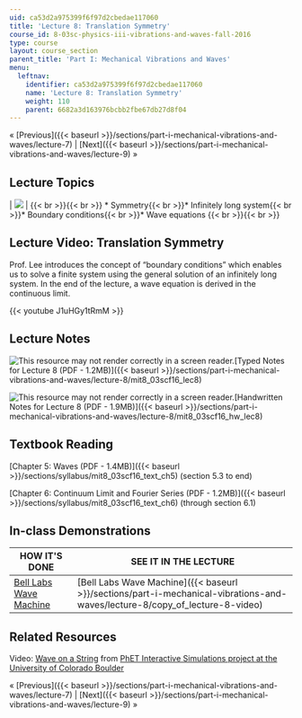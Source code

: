 ```yaml
---
uid: ca53d2a975399f6f97d2cbedae117060
title: 'Lecture 8: Translation Symmetry'
course_id: 8-03sc-physics-iii-vibrations-and-waves-fall-2016
type: course
layout: course_section
parent_title: 'Part I: Mechanical Vibrations and Waves'
menu:
  leftnav:
    identifier: ca53d2a975399f6f97d2cbedae117060
    name: 'Lecture 8: Translation Symmetry'
    weight: 110
    parent: 6682a3d163976bcbb2fbe67db27d8f04
---
```


« [Previous]({{< baseurl >}}/sections/part-i-mechanical-vibrations-and-waves/lecture-7) | [Next]({{< baseurl >}}/sections/part-i-mechanical-vibrations-and-waves/lecture-9) »

Lecture Topics
--------------

| ![](https://open-learning-course-data-production.s3.amazonaws.com/8-03sc-physics-iii-vibrations-and-waves-fall-2016/58ae3f19dff2b817667b56652200ab39_L8.jpg) |  {{< br >}}{{< br >}} *   Symmetry{{< br >}}*   Infinitely long system{{< br >}}*   Boundary conditions{{< br >}}*   Wave equations {{< br >}}{{< br >}}  

Lecture Video: Translation Symmetry
-----------------------------------

Prof. Lee introduces the concept of “boundary conditions” which enables us to solve a finite system using the general solution of an infinitely long system. In the end of the lecture, a wave equation is derived in the continuous limit.

{{< youtube J1uHGy1tRmM >}}

Lecture Notes
-------------

![This resource may not render correctly in a screen reader.](/images/inacessible.gif)[Typed Notes for Lecture 8 (PDF - 1.2MB)]({{< baseurl >}}/sections/part-i-mechanical-vibrations-and-waves/lecture-8/mit8_03scf16_lec8)

![This resource may not render correctly in a screen reader.](/images/inacessible.gif)[Handwritten Notes for Lecture 8 (PDF - 1.9MB)]({{< baseurl >}}/sections/part-i-mechanical-vibrations-and-waves/lecture-8/mit8_03scf16_hw_lec8)

Textbook Reading
----------------

[Chapter 5: Waves (PDF - 1.4MB)]({{< baseurl >}}/sections/syllabus/mit8_03scf16_text_ch5) (section 5.3 to end) 

[Chapter 6: Continuum Limit and Fourier Series (PDF - 1.2MB)]({{< baseurl >}}/sections/syllabus/mit8_03scf16_text_ch6) (through section 6.1) 

In-class Demonstrations
-----------------------

| HOW IT'S DONE | SEE IT IN THE LECTURE |
| --- | --- |
| [Bell Labs Wave Machine](http://tsgphysics.mit.edu/front/?page=demo.php&letnum=C%2027&show=0) | [Bell Labs Wave Machine]({{< baseurl >}}/sections/part-i-mechanical-vibrations-and-waves/lecture-8/copy_of_lecture-8-video) 

Related Resources
-----------------

Video: [Wave on a String](http://phet.colorado.edu/sims/wave-on-a-string/wave-on-a-string_en.html) from [PhET Interactive Simulations project at the University of Colorado Boulder](https://phet.colorado.edu/)

« [Previous]({{< baseurl >}}/sections/part-i-mechanical-vibrations-and-waves/lecture-7) | [Next]({{< baseurl >}}/sections/part-i-mechanical-vibrations-and-waves/lecture-9) »